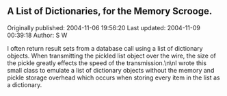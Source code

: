 ## A List of Dictionaries, for the Memory Scrooge. 
Originally published: 2004-11-06 19:56:20 
Last updated: 2004-11-09 00:39:18 
Author: S W 
 
I often return result sets from a database call using a list of dictionary objects. When transmitting the pickled list object over the wire, the size of the pickle greatly effects the speed of the transmission.\n\nI wrote this small class to emulate a list of dictionary objects without the memory and pickle storage overhead which occurs when storing every item in the list as a dictionary.